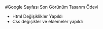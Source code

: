 #Google Sayfası Son Görünüm Tasarım Ödevi
* Html Değişiklikler Yapıldı
* Css değişikler ve eklemeler yapıldı
